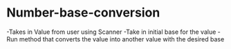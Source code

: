 # Number-base-conversion
-Takes in Value from user using Scanner
-Take in initial base for the value
-Run method that converts the value into another value with the desired base
